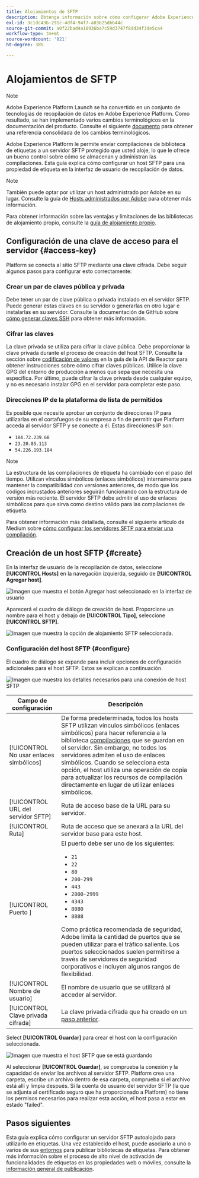 ```yaml
---
title: Alojamientos de SFTP
description: Obtenga información sobre cómo configurar Adobe Experience Platform para que entregue compilaciones de biblioteca a un servidor SFTP seguro y autoalojado.
exl-id: 3c1dc43b-291c-4df4-94f7-a03b25dbb44c
source-git-commit: a0f22bad4a18936ba7c59d3747f8dd34f3de5ca4
workflow-type: tm+mt
source-wordcount: '821'
ht-degree: 38%

---
```


# Alojamientos de SFTP

>[!NOTE]
>
>Adobe Experience Platform Launch se ha convertido en un conjunto de tecnologías de recopilación de datos en Adobe Experience Platform. Como resultado, se han implementado varios cambios terminológicos en la documentación del producto. Consulte el siguiente [documento](../../../term-updates.md) para obtener una referencia consolidada de los cambios terminológicos.

Adobe Experience Platform le permite enviar compilaciones de biblioteca de etiquetas a un servidor SFTP protegido que usted aloje, lo que le ofrece un bueno control sobre cómo se almacenan y administran las compilaciones. Esta guía explica cómo configurar un host SFTP para una propiedad de etiqueta en la interfaz de usuario de recopilación de datos.

>[!NOTE]
>
>También puede optar por utilizar un host administrado por Adobe en su lugar. Consulte la guía de [Hosts administrados por Adobe](./managed-by-adobe-host.md) para obtener más información.
>
>Para obtener información sobre las ventajas y limitaciones de las bibliotecas de alojamiento propio, consulte la [guía de alojamiento propio](./self-hosting-libraries.md).

## Configuración de una clave de acceso para el servidor {#access-key}

Platform se conecta al sitio SFTP mediante una clave cifrada. Debe seguir algunos pasos para configurar esto correctamente:

### Crear un par de claves pública y privada

Debe tener un par de clave pública o privada instalado en el servidor SFTP. Puede generar estas claves en su servidor o generarlas en otro lugar e instalarlas en su servidor. Consulte la documentación de GitHub sobre [cómo generar claves SSH](https://help.github.com/articles/generating-a-new-ssh-key-and-adding-it-to-the-ssh-agent/#generating-a-new-ssh-key) para obtener más información.

### Cifrar las claves

La clave privada se utiliza para cifrar la clave pública. Debe proporcionar la clave privada durante el proceso de creación del host SFTP. Consulte la sección sobre [codificación de valores](../../../api/guides/encrypting-values.md) en la guía de la API de Reactor para obtener instrucciones sobre cómo cifrar claves públicas. Utilice la clave GPG del entorno de producción a menos que sepa que necesita una específica. Por último, puede cifrar la clave privada desde cualquier equipo, y no es necesario instalar GPG en el servidor para completar este paso.

### Direcciones IP de la plataforma de lista de permitidos

Es posible que necesite aprobar un conjunto de direcciones IP para utilizarlas en el cortafuegos de su empresa a fin de permitir que Platform acceda al servidor SFTP y se conecte a él. Estas direcciones IP son:

* `184.72.239.68`
* `23.20.85.113`
* `54.226.193.184`

>[!NOTE]
>
>La estructura de las compilaciones de etiqueta ha cambiado con el paso del tiempo. Utilizan vínculos simbólicos (enlaces simbólicos) internamente para mantener la compatibilidad con versiones anteriores, de modo que los códigos incrustados anteriores seguirán funcionando con la estructura de versión más reciente. El servidor SFTP debe admitir el uso de enlaces simbólicos para que sirva como destino válido para las compilaciones de etiqueta.

Para obtener información más detallada, consulte el siguiente artículo de Medium sobre [cómo configurar los servidores SFTP para enviar una compilación](https://medium.com/launch-by-adobe/configuring-an-sftp-server-for-use-with-adobe-launch-bc626027e5a6).

## Creación de un host SFTP {#create}

En la interfaz de usuario de la recopilación de datos, seleccione **[!UICONTROL Hosts]** en la navegación izquierda, seguido de **[!UICONTROL Agregar host]**.

![Imagen que muestra el botón Agregar host seleccionado en la interfaz de usuario](../../../images/ui/publishing/sftp-hosts/add-host-button.png)

Aparecerá el cuadro de diálogo de creación de host. Proporcione un nombre para el host y debajo de **[!UICONTROL Tipo]**, seleccione **[!UICONTROL SFTP]**.

![Imagen que muestra la opción de alojamiento SFTP seleccionada.](../../../images/ui/publishing/sftp-hosts/select-sftp.png)

### Configuración del host SFTP {#configure}

El cuadro de diálogo se expande para incluir opciones de configuración adicionales para el host SFTP. Estos se explican a continuación.

![Imagen que muestra los detalles necesarios para una conexión de host SFTP](../../../images/ui/publishing/sftp-hosts/host-details.png)

| Campo de configuración | Descripción |
| --- | --- |
| [!UICONTROL No usar enlaces simbólicos] | De forma predeterminada, todos los hosts SFTP utilizan vínculos simbólicos (enlaces simbólicos) para hacer referencia a la biblioteca [compilaciones](../builds.md) que se guardan en el servidor. Sin embargo, no todos los servidores admiten el uso de enlaces simbólicos. Cuando se selecciona esta opción, el host utiliza una operación de copia para actualizar los recursos de compilación directamente en lugar de utilizar enlaces simbólicos. |
| [!UICONTROL URL del servidor SFTP] | Ruta de acceso base de la URL para su servidor. |
| [!UICONTROL Ruta] | Ruta de acceso que se anexará a la URL del servidor base para este host. |
| [!UICONTROL Puerto ] | El puerto debe ser uno de los siguientes:<ul><li>`21`</li><li>`22`</li><li>`80`</li><li>`200-299`</li><li>`443`</li><li>`2000-2999`</li><li>`4343`</li><li>`8080`</li><li>`8888`</li></ul>Como práctica recomendada de seguridad, Adobe limita la cantidad de puertos que se pueden utilizar para el tráfico saliente. Los puertos seleccionados suelen permitirse a través de servidores de seguridad corporativos e incluyen algunos rangos de flexibilidad. |
| [!UICONTROL Nombre de usuario] | El nombre de usuario que se utilizará al acceder al servidor. |
| [!UICONTROL Clave privada cifrada] | La clave privada cifrada que ha creado en un [paso anterior](#access-key). |

Select **[!UICONTROL Guardar]** para crear el host con la configuración seleccionada.

![Imagen que muestra el host SFTP que se está guardando](../../../images/ui/publishing/sftp-hosts/save-host.png)

Al seleccionar **[!UICONTROL Guardar]**, se comprueba la conexión y la capacidad de enviar los archivos al servidor SFTP. Platform crea una carpeta, escribe un archivo dentro de esa carpeta, comprueba si el archivo está allí y limpia después. Si la cuenta de usuario del servidor SFTP (la que se adjunta al certificado seguro que ha proporcionado a Platform) no tiene los permisos necesarios para realizar esta acción, el host pasa a estar en estado &quot;failed&quot;.

## Pasos siguientes

Esta guía explica cómo configurar un servidor SFTP autoalojado para utilizarlo en etiquetas. Una vez establecido el host, puede asociarlo a uno o varios de sus [entornos](../environments.md) para publicar bibliotecas de etiquetas. Para obtener más información sobre el proceso de alto nivel de activación de funcionalidades de etiquetas en las propiedades web o móviles, consulte la [información general de publicación](../overview.md).
